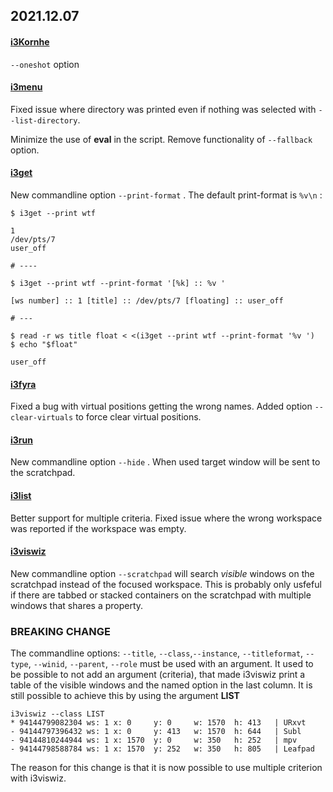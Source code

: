 ## 2021.12.07

#### [i3Kornhe]

`--oneshot` option

#### [i3menu]  

Fixed issue where directory was printed even if
nothing was selected with `--list-directory`.

Minimize the use of **eval** in the script. Remove
functionality of `--fallback` option.


#### [i3get]

New commandline option `--print-format` . The default
print-format is `%v\n` :  

``` shell
$ i3get --print wtf

1
/dev/pts/7
user_off

# ----

$ i3get --print wtf --print-format '[%k] :: %v '

[ws number] :: 1 [title] :: /dev/pts/7 [floating] :: user_off 

# ---

$ read -r ws title float < <(i3get --print wtf --print-format '%v ')
$ echo "$float"

user_off

```

#### [i3fyra]
Fixed a bug with virtual positions getting the wrong names.
Added option `--clear-virtuals` to force clear virtual positions.

#### [i3run]

New commandline option `--hide` . When used target
window will be sent to the scratchpad.

#### [i3list]

Better support for multiple criteria.
Fixed issue where the wrong workspace was reported
if the workspace was empty.

#### [i3viswiz]

New commandline option `--scratchpad` will search
*visible* windows on the scratchpad instead of the
focused workspace. This is probably only usfeful
if there are tabbed or stacked containers on the
scratchpad with multiple windows that shares a property.

### BREAKING CHANGE

The commandline options: `--title`,
`--class`,`--instance`, `--titleformat`, `--type`,
`--winid`, `--parent`, `--role` must be used with 
an argument. It used to be possible to not add an
argument (criteria), that made i3viswiz print a
table of the visible windows and the named option
in the last column. It is still possible to achieve
this by using the argument **LIST**  

``` shell
i3viswiz --class LIST
* 94144799082304 ws: 1 x: 0     y: 0     w: 1570  h: 413   | URxvt
- 94144797396432 ws: 1 x: 0     y: 413   w: 1570  h: 644   | Subl
- 94144810244944 ws: 1 x: 1570  y: 0     w: 350   h: 252   | mpv
- 94144798588784 ws: 1 x: 1570  y: 252   w: 350   h: 805   | Leafpad
```

The reason for this change is that it is now possible
to use multiple criterion with i3viswiz.

[wiki]: https://github.com/budlabs/i3ass/wiki
[Makefile]: https://github.com/budRich/i3ass/blob/master/Makefile
[install.sh]: https://github.com/budRich/i3ass/blob/master/install.sh
[i3add]: https://github.com/budRich/scripts/i3add/
[AUR]: https://aur.archlinux.org/packages/i3ass/
[i3]: https://i3wm.org/
[i3wm]: https://i3wm.org/
[bashbud]: https://github.com/budlabs/bashbud
[i3flip]: https://github.com/budlabs/i3ass/wiki/i3flip
[i3fyra]: https://github.com/budlabs/i3ass/wiki/i3fyra
[i3get]: https://github.com/budlabs/i3ass/wiki/i3get
[i3gw]: https://github.com/budlabs/i3ass/wiki/i3gw
[i3Kornhe]: https://github.com/budlabs/i3ass/wiki/i3Kornhe
[i3list]: https://github.com/budlabs/i3ass/wiki/i3list
[i3var]: https://github.com/budlabs/i3ass/wiki/i3var
[i3run]: https://github.com/budlabs/i3ass/wiki/i3run
[i3menu]: https://github.com/budlabs/i3ass/wiki/i3menu
[i3viswiz]: https://github.com/budlabs/i3ass/wiki/i3viswiz
[i3king]: https://github.com/budlabs/i3ass/wiki/i3king
[i3zen]: https://github.com/budlabs/i3ass/wiki/i3zen
[youtube channel]: https://youtube.com/c/dubbeltumme
